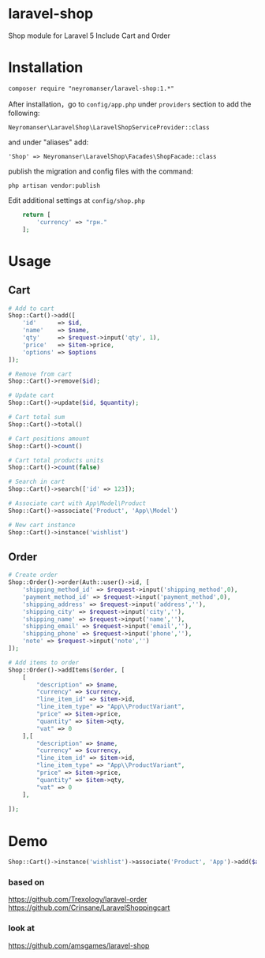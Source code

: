 

# laravel-shop
Shop module for Laravel 5
Include Cart and Order

# Installation

    composer require "neyromanser/laravel-shop:1.*"

After installation，go to `config/app.php` under `providers` section to add the following:

    Neyromanser\LaravelShop\LaravelShopServiceProvider::class

and under "aliases" add:

    'Shop' => Neyromanser\LaravelShop\Facades\ShopFacade::class


publish the migration and config files with the command:

    php artisan vendor:publish

Edit additional settings at `config/shop.php`

```php
    return [
        'currency' => "грн."
    ];
```

# Usage
## Cart
```php
# Add to cart
Shop::Cart()->add([
    'id'      => $id,
    'name'    => $name,
    'qty'     => $request->input('qty', 1),
    'price'   => $item->price,
    'options' => $options
]);

# Remove from cart
Shop::Cart()->remove($id);

# Update cart
Shop::Cart()->update($id, $quantity);

# Cart total sum
Shop::Cart()->total()

# Cart positions amount
Shop::Cart()->count()

# Cart total products units
Shop::Cart()->count(false)

# Search in cart
Shop::Cart()->search(['id' => 123]);

# Associate cart with App\Model\Product
Shop::Cart()->associate('Product', 'App\\Model')

# New cart instance
Shop::Cart()->instance('wishlist')
```
## Order
```php
# Create order
Shop::Order()->order(Auth::user()->id, [
    'shipping_method_id' => $request->input('shipping_method',0),
    'payment_method_id' => $request->input('payment_method',0),
    'shipping_address' => $request->input('address',''),
    'shipping_city' => $request->input('city',''),
    'shipping_name' => $request->input('name',''),
    'shipping_email' => $request->input('email',''),
    'shipping_phone' => $request->input('phone',''),
    'note' => $request->input('note','')
]);

# Add items to order
Shop::Order()->addItems($order, [
    [
        "description" => $name,
        "currency" => $currency,
        "line_item_id" => $item->id,
        "line_item_type" => "App\\ProductVariant",
        "price" => $item->price,
        "quantity" => $item->qty,
        "vat" => 0
    ],[
        "description" => $name,
        "currency" => $currency,
        "line_item_id" => $item->id,
        "line_item_type" => "App\\ProductVariant",
        "price" => $item->price,
        "quantity" => $item->qty,
        "vat" => 0
    ],
    
]);
```


# Demo
```php
Shop::Cart()->instance('wishlist')->associate('Product', 'App')->add($addItem);
```

### based on
https://github.com/Trexology/laravel-order
https://github.com/Crinsane/LaravelShoppingcart

### look at
https://github.com/amsgames/laravel-shop
